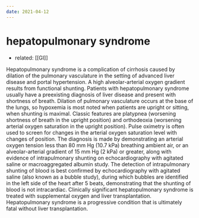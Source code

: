 ```yaml
---
date: 2021-04-12
---
```


# hepatopulmonary syndrome

- related: [[GI]]

Hepatopulmonary syndrome is a complication of cirrhosis caused by dilation of the pulmonary vasculature in the setting of advanced liver disease and portal hypertension. A high alveolar-arterial oxygen gradient results from functional shunting. Patients with hepatopulmonary syndrome usually have a preexisting diagnosis of liver disease and present with shortness of breath. Dilation of pulmonary vasculature occurs at the base of the lungs, so hypoxemia is most noted when patients are upright or sitting, when shunting is maximal. Classic features are platypnea (worsening shortness of breath in the upright position) and orthodeoxia (worsening arterial oxygen saturation in the upright position). Pulse oximetry is often used to screen for changes in the arterial oxygen saturation level with changes of position. The diagnosis is made by demonstrating an arterial oxygen tension less than 80 mm Hg (10.7 kPa) breathing ambient air, or an alveolar-arterial gradient of 15 mm Hg (2 kPa) or greater, along with evidence of intrapulmonary shunting on echocardiography with agitated saline or macroaggregated albumin study. The detection of intrapulmonary shunting of blood is best confirmed by echocardiography with agitated saline (also known as a bubble study), during which bubbles are identified in the left side of the heart after 5 beats, demonstrating that the shunting of blood is not intracardiac. Clinically significant hepatopulmonary syndrome is treated with supplemental oxygen and liver transplantation. Hepatopulmonary syndrome is a progressive condition that is ultimately fatal without liver transplantation.
